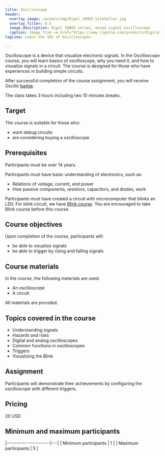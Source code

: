 ```yaml
---
title: Oscilloscope
header:
  overlay_image: /assets/img/Rigol_1000Z_SiteSeller.jpg
  overlay_filter: 0.5
  image_description: Rigol 1000Z series, mixed signal oscilloscope
  caption: Image from <a href="https://www.rigolna.com/products/digital-oscilloscopes/1000z/" target="blank">Rigol official product page</a>
tagline: Learn the 101 of Oscilloscopes

---
```


Oscilloscope is a device that visualize electronic signals.  In the
Oscilloscope course, you will learn basics of oscilloscope, why you need it,
and how to visualize signals in a circuit. The course is designed for those
who have experiences in building simple circuits.

After successful completion of the course assignment, you will receive
_Oscillo_ [badge](../../badges/).

The class takes 3 hours including two 10 minutes breaks.

## Target

The course is suitable for those who:

- want debug circuits
- are considering buying a oscilloscope

## Prerequisites

Participants must be over 14 years.

Participants must have basic understanding of electronics, such as:

- Relations of voltage, current, and power
- How passive components, resistors, capacitors, and diodes, work

Participants must have created a circuit with microcomputer that blinks an
LED. For blink circuit, we have [Blink course](../Blink/). You are encouraged
to take Blink course before this course.

## Course objectives

Upon completion of the course, participants will:

- be able to visualize signals
- be able to trigger by rising and falling signals

## Course materials

In the course, the following materials are used.

- An oscilloscope
- A circuit

All materials are provided.

## Topics covered in the course

- Understanding signals
- Hazards and risks
- Digital and analog oscilloscopes
- Common functions in oscilloscopes
- Triggers
- Visualizing the Blink

## Assignment

Participants will demonstrate their achievements by configuring the
oscilloscope with different triggers.

## Pricing

20 USD

## Minimum and maximum participants

|----------------------|---|
| Minimum participants | 1 |
| Maximum participants | 5 |
